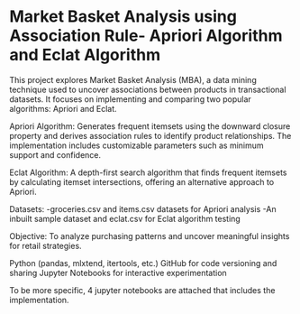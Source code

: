 # Market Basket Analysis using Association Rule- Apriori Algorithm and Eclat Algorithm
This project explores Market Basket Analysis (MBA), a data mining technique used to uncover associations between products in transactional datasets. 
It focuses on implementing and comparing two popular algorithms: Apriori and Eclat.

Apriori Algorithm: Generates frequent itemsets using the downward closure property and derives association rules to identify product relationships. The implementation includes customizable parameters such as minimum support and confidence.

Eclat Algorithm: A depth-first search algorithm that finds frequent itemsets by calculating itemset intersections, offering an alternative approach to Apriori.

Datasets:
-groceries.csv and items.csv datasets for Apriori analysis
-An inbuilt sample dataset and eclat.csv for Eclat algorithm testing

Objective: To analyze purchasing patterns and uncover meaningful insights for retail strategies.

Python (pandas, mlxtend, itertools, etc.)
GitHub for code versioning and sharing
Jupyter Notebooks for interactive experimentation

To be more specific, 4 jupyter notebooks are attached that includes the implementation.
